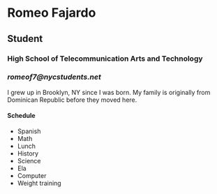 # **Romeo Fajardo**
## Student

### High School of Telecommunication Arts and Technology

### _romeof7@nycstudents.net_

I grew up in Brooklyn, NY since I was born. My family is originally from Dominican Republic before they moved here. 

#### Schedule
* Spanish
* Math
* Lunch
* History
* Science
* Ela
* Computer
* Weight training
